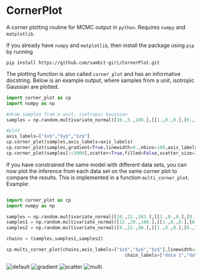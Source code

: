 # CornerPlot
A corner plotting routine for MCMC output in `python`. Requires `numpy` and `matplotlib`. 

If you already have `numpy` and `matplotlib`, then install the package using `pip` by 
running

`pip install https://github.com/sambit-giri/CornerPlot.git`

The plotting function is also called `corner_plot` and has an informative docstring. 
Below is an example output, where samples from a unit, isotropic Gaussian are plotted.

```python
import corner_plot as cp
import numpy as np

#draw samples from a unit, isotropic Gaussian
samples = np.random.multivariate_normal([10.,5.,100.],[[1.,0.,0.],[0.,1.,0.],[0.,0.,1.]],size=1000000)

#plot
axis_labels=["$x$","$y$","$z$"]
cp.corner_plot(samples,axis_labels=axis_labels)
cp.corner_plot(samples,gradient=True,linewidth=0.,nbins=100,axis_labels=axis_labels)
cp.corner_plot(samples[::1000],scatter=True,filled=False,scatter_size=2,axis_labels=axis_labels,nbins=10)


```

If you have constrained the same model with different data sets, you can now plot the inference from each 
data set on the same corner plot to compare the results. This is implemented in a function `multi_corner_plot`. 
Example:

```python

import corner_plot as cp
import numpy as np

samples = np.random.multivariate_normal([10.,21.,101.],[[1.,0.,0.],[0.,1.,0.],[0.,0.,1.]],size=1000000)
samples1 = np.random.multivariate_normal([12.,20.,100.],[[1.,0.,0.],[0.,1.,0.],[0.,0.,1.]],size=1000000)
samples2 = np.random.multivariate_normal([9.,22.,98.],[[1.,0.,0.],[0.,1.,0.],[0.,0.,1.]],size=1000000)

chains = (samples,samples1,samples2)

cp.multi_corner_plot(chains,axis_labels=["$x$","$y$","$z$"],linewidth=2.,\
                                            chain_labels=["data 1","data 2","data 3"])

```
![default](https://cloud.githubusercontent.com/assets/6830677/21099547/b64998a8-c066-11e6-8f67-f2a71d960bad.png)
![gradient](https://cloud.githubusercontent.com/assets/6830677/21099550/ba42d17c-c066-11e6-875c-60e295be0890.png)
![scatter](https://cloud.githubusercontent.com/assets/6830677/21099553/bdfe71a4-c066-11e6-8797-83ac1010cc84.png)
![multi](https://cloud.githubusercontent.com/assets/6830677/21099555/c0ab494a-c066-11e6-880f-b0656e55f0bd.png)



